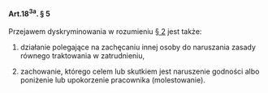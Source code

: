 #### Art.18<sup>3a</sup>. § 5

Przejawem dyskryminowania w rozumieniu [§ 2](./art_18_3a-2.md) jest także:

1) działanie polegające na zachęcaniu innej osoby do naruszania zasady równego traktowania w zatrudnieniu,

2) zachowanie, którego celem lub skutkiem jest naruszenie godności albo poniżenie lub upokorzenie pracownika (molestowanie).